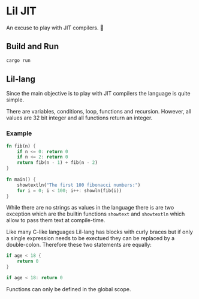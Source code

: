 # Lil JIT

An excuse to play with JIT compilers. 🐣

## Build and Run

```bash
cargo run
```

## Lil-lang

Since the main objective is to play with JIT compilers the language is quite simple.

There are variables, conditions, loop, functions and recursion. 
However, all values are 32 bit integer and all functions return an integer.

### Example
```rust
fn fib(n) {
    if n <= 0: return 0
    if n <= 2: return 0
    return fib(n - 1) + fib(n - 2)
}
    
fn main() {
    showtextln("The first 100 fibonacci numbers:")
    for i = 0; i < 100; i++: showln(fib(i))
}
```

While there are no strings as values in the language there is are two exception which are the builtin functions `showtext` and `showtextln` which allow to pass them text at compile-time.

Like many C-like languages Lil-lang has blocks with curly braces but if only a single expression needs to be exectued they can be replaced by a double-colon. Therefore these two statements are equally:

```rust
if age < 18 {
    return 0
}

if age < 18: return 0
```

Functions can only be defined in the global scope.
